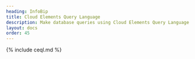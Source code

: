 ```yaml
---
heading: InfoBip
title: Cloud Elements Query Language
description: Make database queries using Cloud Elements Query Language.
layout: docs
order: 45
---
```


{% include ceql.md %}
